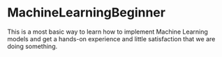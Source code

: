 # MachineLearningBeginner
This is a most basic way to learn how to implement Machine Learning models and get a hands-on experience and little satisfaction that we are doing something.
